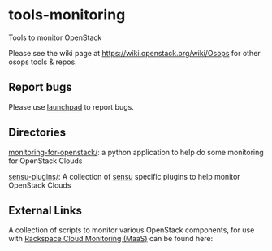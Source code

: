 # tools-monitoring

Tools to monitor OpenStack

Please see the wiki page at https://wiki.openstack.org/wiki/Osops for other osops tools & repos.

## Report bugs
Please use [launchpad][launchpad] to report bugs.

[launchpad]: https://bugs.launchpad.net/osops

## Directories

[monitoring-for-openstack/](monitoring-for-openstack): a python application to help do some monitoring for OpenStack Clouds

[sensu-plugins/](sensu-plugins): A collection of [sensu][sensu] specific plugins to help monitor OpenStack Clouds

## External Links

A collection of scripts to monitor various OpenStack components, for use with [Rackspace Cloud Monitoring (MaaS)][maas] can be found here:


[sensu]: https://sensuapp.org/
[maas]: https://github.com/rcbops/rpc-maas
